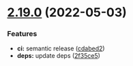 # [2.19.0](https://github.com/boatproject/rich-text-editor/compare/v2.18.0...v2.19.0) (2022-05-03)


### Features

* **ci:** semantic release ([cdabed2](https://github.com/boatproject/rich-text-editor/commit/cdabed2df09ab0b8ab76bb2c87e9ef615b054b65))
* **deps:** update deps ([2f35ce5](https://github.com/boatproject/rich-text-editor/commit/2f35ce504cd81716453c09952594808ab9f52bc9))
